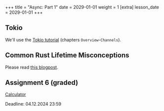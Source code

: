 +++
title = "Async: Part 1"
date = 2029-01-01
weight = 1
[extra]
lesson_date = 2029-01-01
+++

## Tokio

We'll use the [Tokio tutorial](https://tokio.rs/tokio/tutorial) (chapters `Overview`-`Channels`).

## Common Rust Lifetime Misconceptions

Please read [this blogpost](https://github.com/pretzelhammer/rust-blog/blob/master/posts/common-rust-lifetime-misconceptions.md).

## Assignment 6 (graded)

[Calculator](https://classroom.github.com/a/eYvC5SSn)

Deadline: 04.12.2024 23:59
